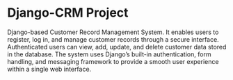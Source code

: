 # Django-CRM Project
Django-based Customer Record Management System. It enables users to register, log in, and manage customer records through a secure interface. Authenticated users can view, add, update, and delete customer data stored in the database. The system uses Django’s built-in authentication, form handling, and messaging framework to provide a smooth user experience within a single web interface.
